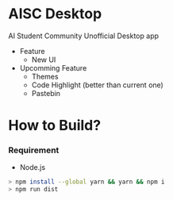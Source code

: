 # AISC Desktop
AI Student Community Unofficial Desktop app

- Feature
  - New UI
- Upcomming Feature
  - Themes
  - Code Highlight (better than current one)
  - Pastebin
  
# How to Build?

### Requirement
- Node.js

```bash
> npm install --global yarn && yarn && npm i
> npm run dist
```
